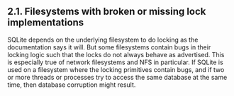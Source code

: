 ## 2\.1\.  Filesystems with broken or missing lock implementations


SQLite depends on the underlying filesystem to do locking as the
documentation says it will. But some filesystems contain bugs in their
locking logic such that the locks do not always behave as advertised.
This is especially true of network filesystems and NFS in particular.
If SQLite is used on a filesystem where the locking primitives contain
bugs, and if two or more threads or processes try to access the same
database at the same time, then database corruption might result.



